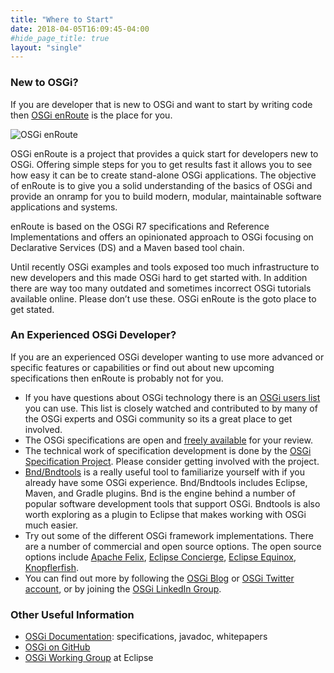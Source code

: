 ```yaml
---
title: "Where to Start"
date: 2018-04-05T16:09:45-04:00
#hide_page_title: true
layout: "single"
---
```


### New to OSGi?

If you are developer that is new to OSGi and want to start by writing code then [OSGi enRoute](https://enroute.osgi.org/) is the place for you.

![OSGi enRoute](/images/resources/OSGi-enRoute-for-Web.png)

OSGi enRoute is a project that provides a quick start for developers new to OSGi. Offering simple steps for you to get results fast it allows you to see how easy it can be to create stand-alone OSGi applications. The objective of enRoute is to give you a solid understanding of the basics of OSGi and provide an onramp for you to build modern, modular, maintainable software applications and systems.

enRoute is based on the OSGi R7 specifications and Reference Implementations and offers an opinionated approach to OSGi focusing on Declarative Services (DS) and a Maven based tool chain.

Until recently OSGi examples and tools exposed too much infrastructure to new developers and this made OSGi hard to get started with. In addition there are way too many outdated and sometimes incorrect OSGi tutorials available online. Please don’t use these. OSGi enRoute is the goto place to get stated.

### An Experienced OSGi Developer?

If you are an experienced OSGi developer wanting to use more advanced or specific features or capabilities or find out about new upcoming specifications then enRoute is probably not for you.

- If you have questions about OSGi technology there is an [OSGi users list](https://accounts.eclipse.org/mailing-list/osgi-users) you can use. This list is closely watched and contributed to by many of the OSGi experts and OSGi community so its a great place to get involved.
- The OSGi specifications are open and [freely available](https://docs.osgi.org/specification/) for your review.
- The technical work of specification development is done by the [OSGi Specification Project](https://projects.eclipse.org/projects/technology.osgi). Please consider getting involved with the project.
- [Bnd/Bndtools](https://github.com/bndtools/bnd) is a really useful tool to familiarize yourself with if you already have some OSGi experience. Bnd/Bndtools includes Eclipse, Maven, and Gradle plugins. Bnd is the engine behind a number of popular software development tools that support OSGi. Bndtools is also worth exploring as a plugin to Eclipse that makes working with OSGi much easier.
- Try out some of the different OSGi framework implementations. There are a number of commercial and open source options. The open source options include [Apache Felix](https://felix.apache.org/), [Eclipse Concierge](https://www.eclipse.org/concierge/), [Eclipse Equinox](https://www.eclipse.org/equinox), [Knopflerfish](http://www.knopflerfish.org/).
- You can find out more by following the [OSGi Blog](https://blog.osgi.org/) or [OSGi Twitter account](https://twitter.com/OSGiAlliance), or by joining the [OSGi LinkedIn Group](https://www.linkedin.com/groups/122461/).

### Other Useful Information

- [OSGi Documentation](https://docs.osgi.org/): specifications, javadoc, whitepapers
- [OSGi on GitHub](https://github.com/osgi/)
- [OSGi Working Group](https://www.eclipse.org/org/workinggroups/osgi-charter.php) at Eclipse
